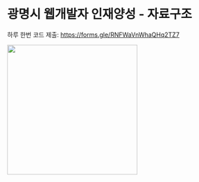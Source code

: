 # 광명시 웹개발자 인재양성 - 자료구조

하루 한번 코드 제출: https://forms.gle/RNFWaVnWhaQHq2TZ7

<img src="https://github.com/nongaussian/class-2023-datastructure/assets/10626364/89d2358e-7d29-454e-921b-599db10f5281" width="300" />
